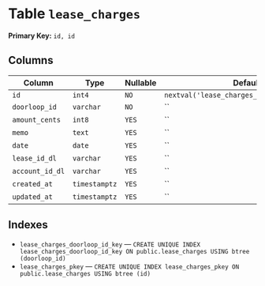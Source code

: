 # Table `lease_charges`

**Primary Key:** `id, id`

## Columns

| Column | Type | Nullable | Default |
|---|---|---|---|
| `id` | `int4` | `NO` | `nextval('lease_charges_id_seq'::regclass)` |
| `doorloop_id` | `varchar` | `NO` | `` |
| `amount_cents` | `int8` | `YES` | `` |
| `memo` | `text` | `YES` | `` |
| `date` | `date` | `YES` | `` |
| `lease_id_dl` | `varchar` | `YES` | `` |
| `account_id_dl` | `varchar` | `YES` | `` |
| `created_at` | `timestamptz` | `YES` | `` |
| `updated_at` | `timestamptz` | `YES` | `` |

## Indexes

- `lease_charges_doorloop_id_key` — `CREATE UNIQUE INDEX lease_charges_doorloop_id_key ON public.lease_charges USING btree (doorloop_id)`
- `lease_charges_pkey` — `CREATE UNIQUE INDEX lease_charges_pkey ON public.lease_charges USING btree (id)`
